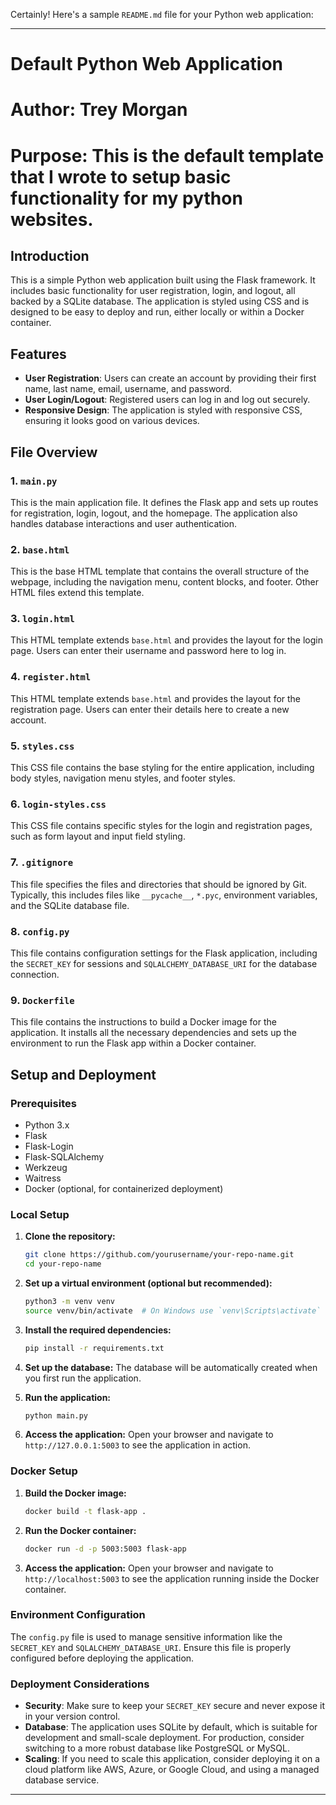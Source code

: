 Certainly! Here's a sample `README.md` file for your Python web application:

---

# Default Python Web Application
# Author: Trey Morgan
# Purpose: This is the default template that I wrote to setup basic functionality for my python websites.

## Introduction

This is a simple Python web application built using the Flask framework. It includes basic functionality for user registration, login, and logout, all backed by a SQLite database. The application is styled using CSS and is designed to be easy to deploy and run, either locally or within a Docker container.

## Features

- **User Registration**: Users can create an account by providing their first name, last name, email, username, and password.
- **User Login/Logout**: Registered users can log in and log out securely.
- **Responsive Design**: The application is styled with responsive CSS, ensuring it looks good on various devices.

## File Overview

### 1. `main.py`
This is the main application file. It defines the Flask app and sets up routes for registration, login, logout, and the homepage. The application also handles database interactions and user authentication.

### 2. `base.html`
This is the base HTML template that contains the overall structure of the webpage, including the navigation menu, content blocks, and footer. Other HTML files extend this template.

### 3. `login.html`
This HTML template extends `base.html` and provides the layout for the login page. Users can enter their username and password here to log in.

### 4. `register.html`
This HTML template extends `base.html` and provides the layout for the registration page. Users can enter their details here to create a new account.

### 5. `styles.css`
This CSS file contains the base styling for the entire application, including body styles, navigation menu styles, and footer styles.

### 6. `login-styles.css`
This CSS file contains specific styles for the login and registration pages, such as form layout and input field styling.

### 7. `.gitignore`
This file specifies the files and directories that should be ignored by Git. Typically, this includes files like `__pycache__`, `*.pyc`, environment variables, and the SQLite database file.

### 8. `config.py`
This file contains configuration settings for the Flask application, including the `SECRET_KEY` for sessions and `SQLALCHEMY_DATABASE_URI` for the database connection.

### 9. `Dockerfile`
This file contains the instructions to build a Docker image for the application. It installs all the necessary dependencies and sets up the environment to run the Flask app within a Docker container.

## Setup and Deployment

### Prerequisites

- Python 3.x
- Flask
- Flask-Login
- Flask-SQLAlchemy
- Werkzeug
- Waitress
- Docker (optional, for containerized deployment)

### Local Setup

1. **Clone the repository:**
    ```bash
    git clone https://github.com/yourusername/your-repo-name.git
    cd your-repo-name
    ```

2. **Set up a virtual environment (optional but recommended):**
    ```bash
    python3 -m venv venv
    source venv/bin/activate  # On Windows use `venv\Scripts\activate`
    ```

3. **Install the required dependencies:**
    ```bash
    pip install -r requirements.txt
    ```

4. **Set up the database:**
    The database will be automatically created when you first run the application.

5. **Run the application:**
    ```bash
    python main.py
    ```

6. **Access the application:**
    Open your browser and navigate to `http://127.0.0.1:5003` to see the application in action.

### Docker Setup

1. **Build the Docker image:**
    ```bash
    docker build -t flask-app .
    ```

2. **Run the Docker container:**
    ```bash
    docker run -d -p 5003:5003 flask-app
    ```

3. **Access the application:**
    Open your browser and navigate to `http://localhost:5003` to see the application running inside the Docker container.

### Environment Configuration

The `config.py` file is used to manage sensitive information like the `SECRET_KEY` and `SQLALCHEMY_DATABASE_URI`. Ensure this file is properly configured before deploying the application.

### Deployment Considerations

- **Security**: Make sure to keep your `SECRET_KEY` secure and never expose it in your version control.
- **Database**: The application uses SQLite by default, which is suitable for development and small-scale deployment. For production, consider switching to a more robust database like PostgreSQL or MySQL.
- **Scaling**: If you need to scale this application, consider deploying it on a cloud platform like AWS, Azure, or Google Cloud, and using a managed database service.

---
